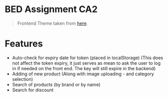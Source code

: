 # BED Assignment CA2
> Frontend
Theme taken from [here](https://themewagon.com/themes/free-bootstrap-4-html5-online-shopping-website-template-aroma/).

# Features
-   Auto-check for expiry date for token (placed in localStorage) (This does not affect the token expiry, it just serves as mean to ask the user to log in if needed on the front end. The key will still expire in the backend)
-   Adding of new product (Along with image uploading - and category selection)
-   Search of products (by brand or by name)
-   Search for discount